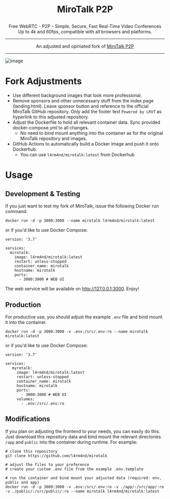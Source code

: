 # <p align="center">MiroTalk P2P</p>

<p align="center">Free WebRTC - P2P - Simple, Secure, Fast Real-Time Video Conferences Up to 4k and 60fps, compatible with all browsers and platforms.</p>

<hr />

<p align="center">
    An adjusted and opiniated fork of <a href="https://github.com/miroslavpejic85/mirotalk">MiroTalk P2P</a>
</p>

<hr />

![image](https://user-images.githubusercontent.com/21357789/223714583-15c27bbd-f312-4a21-bcad-8cbf24b3db5a.png)

# Fork Adjustments

- Use different background images that look more professional.
- Remove sponsors and other unnecessary stuff from the index page (landing.html). Leave sponsor button and reference to the official MiroTalk GitHub repository. Only add the footer text `Powered by LRVT` as hyperlink to this adjusted repository.
- Adjust the Dockerfile to hold all relevant container data. Sync provided docker-compose.yml to all changes.
  - No need to bind mount anything into the container as for the original MiroTalk repository and images.
- GitHub Actions to automatically build a Docker image and push it onto Dockerhub.
  - You can use `l4rm4nd/mirotalk:latest` from Dockerhub

# Usage

## Development & Testing

If you just want to test my fork of MiroTalk, issue the following Docker run command:

````
docker run -d -p 3000:3000 --name mirotalk l4rm4nd/mirotalk:latest
````

or if you'd like to use Docker Compose:

````
version: '3.7'

services:
  mirotalk:
    image: l4rm4nd/mirotalk:latest
    restart: unless-stopped
    container_name: mirotalk
    hostname: mirotalk
    ports:
      - 3000:3000 # WEB UI
````

The web service will be available on http://127.0.0.1:3000. Enjoy!

## Production

For productive use, you should adjust the example `.env` file and bind mount it into the container.

````
docker run -d -p 3000:3000 -v .env:/src/.env:ro --name mirotalk mirotalk:latest
````

or if you'd like to use Docker Compose:

````
version: '3.7'

services:
   myrotalk:
     image: l4rm4nd/mirotalk:latest
     restart: unless-stopped
     container_name: mirotalk
     hostname: mirotalk
     ports:
       - 3000:3000 # WEB UI
     volumes:
       - .env:/src/.env:ro
````

## Modifications

If you plan on adjusting the frontend to your needs, you can easily do this. Just download this repository data and bind mount the relevant directories `/app` and `public` into the container during runtime. For example:

````
# clone this repository
git clone https://github.com/l4rm4nd/mirotalk

# adjust the files to your preference
# create your custom .env file from the example .env.template

# run the container and bind mount your adjusted data (required: env, public and app)
docker run -d -p 3000:3000 -v .env:/src/.env:ro -v ./app/:/src/app/:ro -v ./public/:/src/public/:ro --name mirotalk l4rm4nd/mirotalk:latest
````
